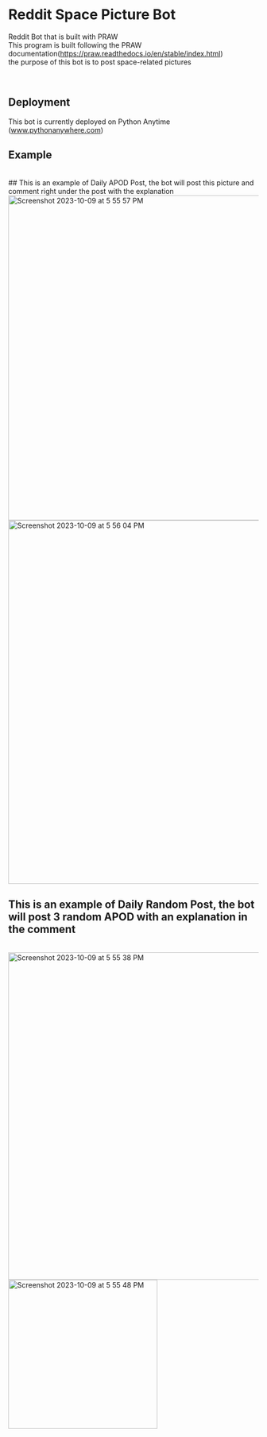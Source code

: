 # Reddit Space Picture Bot
Reddit Bot that is built with PRAW <br>
This program is built following the PRAW documentation(https://praw.readthedocs.io/en/stable/index.html) <br>
the purpose of this bot is to post space-related pictures <br>

<br>

## Deployment
This bot is currently deployed on Python Anytime (www.pythonanywhere.com)
<br>

## Example
<br>
## This is an example of Daily APOD Post, the bot will post this picture and comment right under the post with the explanation
<br>
<img width="654" alt="Screenshot 2023-10-09 at 5 55 57 PM" src="https://github.com/Amyat103/Reddit_Space_Bot/assets/109713601/856723a6-a463-4a4f-bbf9-3b2c8ad2ccd3">
<img width="732" alt="Screenshot 2023-10-09 at 5 56 04 PM" src="https://github.com/Amyat103/Reddit_Space_Bot/assets/109713601/5d221fde-cfaa-42f2-a67b-edcfdc33a49e">

## This is an example of Daily Random Post, the bot will post 3 random APOD with an explanation in the comment
<br>
<img width="659" alt="Screenshot 2023-10-09 at 5 55 38 PM" src="https://github.com/Amyat103/Reddit_Space_Bot/assets/109713601/ef2b59fb-5448-4c15-9286-71b49a82ead8">

<img width="300" alt="Screenshot 2023-10-09 at 5 55 48 PM" src="https://github.com/Amyat103/Reddit_Space_Bot/assets/109713601/9aa3571c-3fa4-4b4b-9b64-be080f6a2e14">

